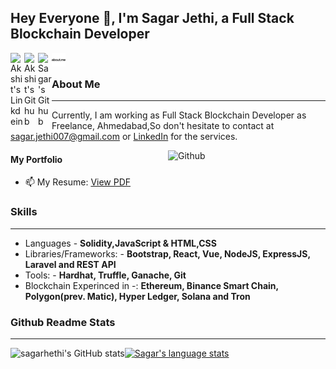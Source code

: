 ## Hey Everyone 👋, I'm Sagar Jethi, a Full Stack Blockchain Developer ##

<a href="https://www.linkedin.com/in/sagarjethi">
  <img align="left" alt="Akshit's Linkdein" width="22px" src="https://cdn.jsdelivr.net/npm/simple-icons@v3/icons/linkedin.svg" />
</a>
<a href="mailto:sagar.jethi007@gmail.com">
  <img align="left" alt="Akshit's Github" width="22px" src="https://cdn.jsdelivr.net/npm/simple-icons@v3/icons/gmail.svg" />
</a>
<a href="https://github.com/sagarjethi">
  <img align="left" alt="Sagar's Github" width="22px" src="https://cdn.jsdelivr.net/npm/simple-icons@v3/icons/github.svg" />
</a>
<a href="https://sagarjethi.com">
  <img align="left" alt="Sagar's Github" width="22px" src="https://raw.githubusercontent.com/simple-icons/simple-icons/develop/icons/aboutdotme.svg" />
 </a>
&nbsp;

### About Me ###
----------------------------------------------------------------------------------------------------------------------------
Currently, I am working as  Full Stack Blockchain Developer  as Freelance, Ahmedabad,So don't hesitate to contact at sagar.jethi007@gmail.com or [LinkedIn](https://www.linkedin.com/in/sagarjethi) for the services.

<img width="50%" align="right" alt="Github" src="https://raw.githubusercontent.com/onimur/.github/master/.resources/git-header.svg" />

#### My Portfolio ####
- 📫 My Resume: [View PDF](https://cvdesignr.com/p/5ebe8c2c4bc7e?hl=en_GB)


### Skills ###
----------------------------------------------------------------------------------------------------------------------------
- Languages - **Solidity,JavaScript & HTML,CSS**
- Libraries/Frameworks: - **Bootstrap, React, Vue, NodeJS, ExpressJS, Laravel and REST API**
- Tools: - **Hardhat, Truffle, Ganache, Git**
- Blockchain Experinced in -: **Ethereum, Binance Smart Chain, Polygon(prev. Matic), Hyper Ledger, Solana and Tron**

### Github Readme Stats ###
----------------------------------------------------------------------------------------------------------------------------
<a href="https://profile-summary-for-github.com/user/sagarjethi">
  <img align="left" height="170px" src="https://github-readme-stats.vercel.app/api?username=sagarjethi&show_icons=true&line_height=27&count_private=true&include_all_commits=true" alt="sagarhethi's GitHub stats"/>
  <img height="170px" src="https://github-readme-stats.vercel.app/api/top-langs/?username=sagarjethi&hide_langs_below=5&layout=compact" alt="Sagar's language stats"/>
</a>
